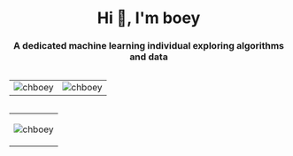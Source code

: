 <h1 align="center">Hi 👋, I'm boey</h1>
<h3 align="center">A dedicated machine learning individual exploring algorithms and data</h3>  
 
<div style="display: flex; justify-content: center">
  <table>
    <tr>
      <td>
        <img align="center" src="https://github-readme-stats.vercel.app/api?username=chboey&show_icons=true&theme=vue&locale=en" alt="chboey" />
      </td>
      <td>
        <img align="center" src="https://github-readme-stats.vercel.app/api/top-langs?username=chboey&show_icons=true&theme=graywhite&locale=en&layout=compact" alt="chboey" />
      </td>
    </tr>
  </table>
</div>

<table>
  <tr>
    <td>
      <p><img align="center" src="https://github-readme-streak-stats.herokuapp.com/?user=chboey&theme=light" alt="chboey" /></p>
    </td>
  </tr>
</table>




